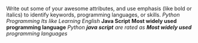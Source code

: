 Write out some of your awesome attributes, and use emphasis (like bold or italics) to identify keywords, programming languages, or skills. 
*Python Programming*
_Its like Learning English_
**Java Script**
__Most widely used programming language__
_Python __java script__ are rated as __Most widely used__ programming languages_
